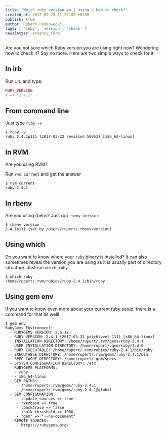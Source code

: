 ```yaml
---
title: "Which ruby version am I using — how to check?"
created_at: 2017-09-29 11:22:09 +0200
publish: true
author: Robert Pankowecki
tags: [ 'ruby', 'version', 'check' ]
newsletter: arkency_form
---
```


Are you not sure which Ruby version you are using right now? Wondering how to check it? Say no more. Here are two simple ways to check for it.

<!-- more -->

## In irb

Run `irb` and type:

```ruby
RUBY_VERSION
# => "2.4.1"
```

## From command line

Just type `ruby -v`

```
$ ruby -v
ruby 2.4.1p111 (2017-03-22 revision 58053) [x86_64-linux]
```

## In RVM

Are you using RVM?

Run `rvm current` and get the answer

```
$ rvm current
ruby-2.4.1
```

## In rbenv

Are you using rbenv? Just run `rbenv version`

```
$ rbenv version
2.4.1p111 (set by /Users/rupert/.rbenv/version)
```

## Using which

Do you want to know where your `ruby` binary is installed? It can also sometimes reveal the version you are using as it is usually part of directory structure. Just run `which ruby`.

```
$ which ruby
/home/rupert/.rvm/rubies/ruby-2.4.1/bin/ruby
```

## Using gem env

If you want to know even more about your current ruby setup, there is a command for that as well!

```
$ gem env
RubyGems Environment:
  - RUBYGEMS VERSION: 2.6.12
  - RUBY VERSION: 2.4.1 (2017-03-22 patchlevel 111) [x86_64-linux]
  - INSTALLATION DIRECTORY: /home/rupert/.rvm/gems/ruby-2.4.1
  - USER INSTALLATION DIRECTORY: /home/rupert/.gem/ruby/2.4.0
  - RUBY EXECUTABLE: /home/rupert/.rvm/rubies/ruby-2.4.1/bin/ruby
  - EXECUTABLE DIRECTORY: /home/rupert/.rvm/gems/ruby-2.4.1/bin
  - SPEC CACHE DIRECTORY: /home/rupert/.gem/specs
  - SYSTEM CONFIGURATION DIRECTORY: /etc
  - RUBYGEMS PLATFORMS:
    - ruby
    - x86_64-linux
  - GEM PATHS:
     - /home/rupert/.rvm/gems/ruby-2.4.1
     - /home/rupert/.rvm/gems/ruby-2.4.1@global
  - GEM CONFIGURATION:
     - :update_sources => true
     - :verbose => true
     - :backtrace => false
     - :bulk_threshold => 1000
     - "gem" => "--no-document"
  - REMOTE SOURCES:
     - https://rubygems.org/
```
